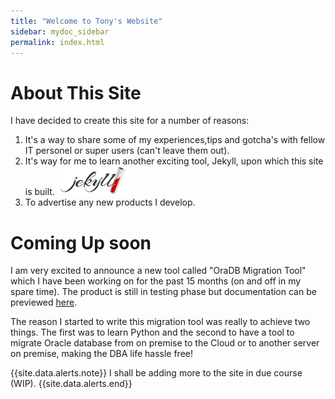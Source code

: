 ```yaml
---
title: "Welcome to Tony's Website"
sidebar: mydoc_sidebar
permalink: index.html
---
```

# About This Site

I have decided to create this site for a number of reasons: 
 1. It's a way to share some of my experiences,tips and gotcha's with fellow IT personel or super users (can't leave them out).
 2. It's way for me to learn another exciting tool, Jekyll, upon which this site is built.  <img title="my sample page" src="images/jekyll.png" />
 3. To advertise any new products I develop.

# Coming Up soon

I am very excited to announce a new tool called "OraDB Migration Tool" which I have been working on for the past 15 months (on and off in my spare time). 
The product is still in testing phase but documentation can be previewed <a href='oracle_migration_tool.html'>here</a>.

The reason I started to write this migration tool was really to achieve two things. The first was to learn Python and the second to have a tool to migrate Oracle database from on premise to the Cloud or to another server on premise, making the DBA life hassle free!
  
  
{{site.data.alerts.note}} I shall be adding more to the site in due course (WIP). {{site.data.alerts.end}}



